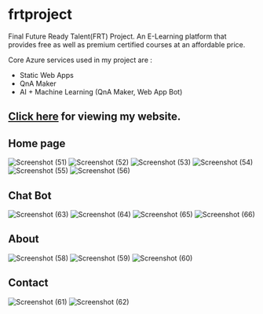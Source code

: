 # frtproject

Final Future Ready Talent(FRT) Project.
An E-Learning platform that provides free as well as premium certified courses at an affordable price. 

Core Azure services used in my project are :
- Static Web Apps 
- QnA Maker
- AI + Machine Learning (QnA Maker, Web App Bot)

## [Click here](https://deepanshhuuu.github.io/frtproject/) for viewing my website.

## Home page

![Screenshot (51)](https://user-images.githubusercontent.com/107347869/181903355-86411ed0-d76b-4eb1-b1af-9fa732199c59.png)
![Screenshot (52)](https://user-images.githubusercontent.com/107347869/181903359-e2558edb-cc64-4868-b61a-33a5548e7fdc.png)
![Screenshot (53)](https://user-images.githubusercontent.com/107347869/181903374-ad01da16-8bff-4364-bc16-c6c7deaa4390.png)
![Screenshot (54)](https://user-images.githubusercontent.com/107347869/181903383-5e71eb72-d914-4072-a041-b28b0bcc37b8.png)
![Screenshot (55)](https://user-images.githubusercontent.com/107347869/181903387-12fe6cbc-fc56-4010-b2a7-6eaccc8337a3.png)
![Screenshot (56)](https://user-images.githubusercontent.com/107347869/181903395-a4c6580f-3c04-485a-b65d-7cff36995bff.png)

## Chat Bot 

![Screenshot (63)](https://user-images.githubusercontent.com/107347869/181903594-a4997a02-7252-44e1-bfb3-5d3a879536af.png)
![Screenshot (64)](https://user-images.githubusercontent.com/107347869/181903679-da3f870e-52d4-475c-99b6-91c45f3b59fd.png)
![Screenshot (65)](https://user-images.githubusercontent.com/107347869/181903682-a95ae5a2-51bc-4b71-9381-6d74563b3c53.png)
![Screenshot (66)](https://user-images.githubusercontent.com/107347869/181903697-851185bd-f062-4519-9820-2480cda0ccf1.png)


## About 

![Screenshot (58)](https://user-images.githubusercontent.com/107347869/181903718-e1723619-e13e-4061-8daf-b7b7bc3af029.png)
![Screenshot (59)](https://user-images.githubusercontent.com/107347869/181903732-feba90c4-124c-4254-b64c-abd0c1bf8d10.png)
![Screenshot (60)](https://user-images.githubusercontent.com/107347869/181903739-0b886d18-f061-477b-bf66-51ca0e67f169.png)

## Contact 

![Screenshot (61)](https://user-images.githubusercontent.com/107347869/181903777-b83c2aa8-cb91-4884-9a94-f7048dd6e2af.png)
![Screenshot (62)](https://user-images.githubusercontent.com/107347869/181903782-597467a8-3bf4-42ec-9256-ae4710ebdf70.png)

